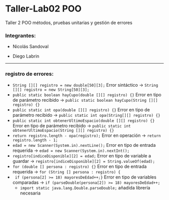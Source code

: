 # Taller-Lab02 POO
Taller 2 POO métodos, pruebas unitarias y gestión de errores
### Integrantes:

- Nicolás Sandoval

- Diego Labrin

---

### registro de errores:

- `String [][] registro = new double[50][3];` Error sintáctico -> `String [][] registro = new String[50][3];`
- `public static boolean hayCupo(double [][] registro) {}` Error en tipo de parámetro recibido -> ``public static boolean hayCupo(String [][] registro) {}``
- `public static int opa(double [][] registro) {}` Error en tipo de parámetro recibido -> `public static int opa(String[][] registro) {}`
- `public static int obtenerUltimoEspacio(double [][] registro) {}` Error en tipo de parámetro recibido -> `public static int obtenerUltimoEspacio(String [][] registro) {}`
- `return registro.length - opa(registro);` Error en operación -> `return registro.length - 1;`
- `edad = new Scanner(System.in).nextLine();` Error en tipo de entrada requerida -> `edad = new Scanner(System.in).nextInt();`
- `registro[indiceDisponible][2] = edad;` Error en tipo de variable a guardar -> `registro[indiceDisponible][2] = String.valueOf(edad);`
- `for (double [] persona : registro) {}` Error en tipo de entrada requerida -> `for (String [] persona : registro) {`
- ` if (persona[2] >= 18) mayoresDeEdad++;}` Error en tipo de variables comparadas -> `if (parseDouble(persona[2]) >= 18) mayoresDeEdad++;`
  - `import static java.lang.Double.parseDouble;` añadida librería necesaria
